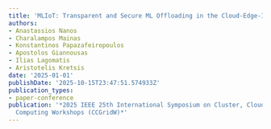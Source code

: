 ```yaml
---
title: 'MLIoT: Transparent and Secure ML Offloading in the Cloud-Edge-IoT Continuum'
authors:
- Anastassios Nanos
- Charalampos Mainas
- Konstantinos Papazafeiropoulos
- Apostolos Giannousas
- Ilias Lagomatis
- Aristotelis Kretsis
date: '2025-01-01'
publishDate: '2025-10-15T23:47:51.574933Z'
publication_types:
- paper-conference
publication: '*2025 IEEE 25th International Symposium on Cluster, Cloud and Internet
  Computing Workshops (CCGridW)*'
---
```

